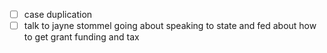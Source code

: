- [ ]  case duplication
- [ ]  talk to jayne stommel going about speaking to state and fed about how to get grant funding and tax
